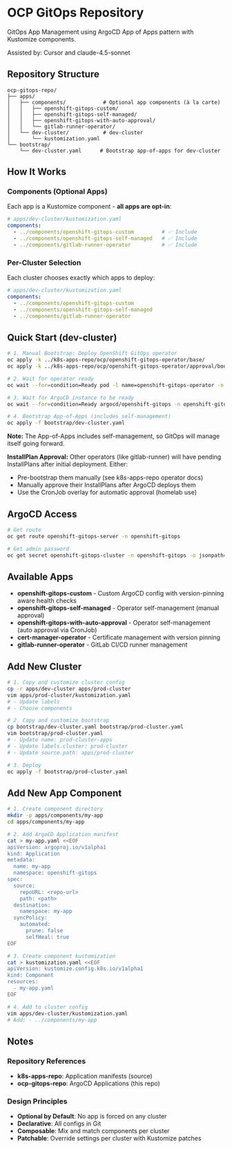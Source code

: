# OCP GitOps Repository

GitOps App Management using ArgoCD App of Apps pattern with Kustomize components.

Assisted by: Cursor and claude-4.5-sonnet

## Repository Structure

```
ocp-gitops-repo/
├── apps/
│   ├── components/            # Optional app components (à la carte)
│   │   ├── openshift-gitops-custom/
│   │   ├── openshift-gitops-self-managed/
│   │   ├── openshift-gitops-with-auto-approval/
│   │   └── gitlab-runner-operator/
│   └── dev-cluster/           # dev-cluster
│       └── kustomization.yaml
└── bootstrap/
    └── dev-cluster.yaml      # Bootstrap app-of-apps for dev-cluster
```

## How It Works

### Components (Optional Apps)

Each app is a Kustomize component - **all apps are opt-in**:

```yaml
# apps/dev-cluster/kustomization.yaml
components:
  - ../components/openshift-gitops-custom         # ✅ Include
  - ../components/openshift-gitops-self-managed   # ✅ Include
  - ../components/gitlab-runner-operator          # ✅ Include
```

### Per-Cluster Selection

Each cluster chooses exactly which apps to deploy:

```yaml
# apps/dev-cluster/kustomization.yaml
components:
  - ../components/openshift-gitops-custom
  - ../components/openshift-gitops-self-managed
  - ../components/gitlab-runner-operator
```

## Quick Start (dev-cluster)

```bash
# 1. Manual Bootstrap: Deploy OpenShift GitOps operator
oc apply -k ../k8s-apps-repo/ocp/openshift-gitops-operator/base/
oc apply -k ../k8s-apps-repo/ocp/openshift-gitops-operator/approval/bootstrap/

# 2. Wait for operator ready
oc wait --for=condition=Ready pod -l name=openshift-gitops-operator -n openshift-gitops-operator --timeout=300s

# 3. Wait for ArgoCD instance to be ready
oc wait --for=condition=Ready argocd/openshift-gitops -n openshift-gitops --timeout=300s

# 4. Bootstrap App-of-Apps (includes self-management)
oc apply -f bootstrap/dev-cluster.yaml
```

**Note:** The App-of-Apps includes self-management, so GitOps will manage itself going forward.

**InstallPlan Approval:** Other operators (like gitlab-runner) will have pending InstallPlans after initial deployment. Either:
- Pre-bootstrap them manually (see k8s-apps-repo operator docs)
- Manually approve their InstallPlans after ArgoCD deploys them
- Use the CronJob overlay for automatic approval (homelab use)

## ArgoCD Access

```bash
# Get route
oc get route openshift-gitops-server -n openshift-gitops

# Get admin password
oc get secret openshift-gitops-cluster -n openshift-gitops -o jsonpath='{.data.admin\.password}' | base64 -d
```

## Available Apps

- **openshift-gitops-custom** - Custom ArgoCD config with version-pinning aware health checks
- **openshift-gitops-self-managed** - Operator self-management (manual approval)
- **openshift-gitops-with-auto-approval** - Operator self-management (auto approval via CronJob)
- **cert-manager-operator** - Certificate management with version pinning
- **gitlab-runner-operator** - GitLab CI/CD runner management

## Add New Cluster

```bash
# 1. Copy and customize cluster config
cp -r apps/dev-cluster apps/prod-cluster
vim apps/prod-cluster/kustomization.yaml
# - Update labels
# - Choose components

# 2. Copy and customize bootstrap
cp bootstrap/dev-cluster.yaml bootstrap/prod-cluster.yaml
vim bootstrap/prod-cluster.yaml
# - Update name: prod-cluster-apps
# - Update labels.cluster: prod-cluster
# - Update source.path: apps/prod-cluster

# 3. Deploy
oc apply -f bootstrap/prod-cluster.yaml
```

## Add New App Component

```bash
# 1. Create component directory
mkdir -p apps/components/my-app
cd apps/components/my-app

# 2. Add ArgoCD Application manifest
cat > my-app.yaml <<EOF
apiVersion: argoproj.io/v1alpha1
kind: Application
metadata:
  name: my-app
  namespace: openshift-gitops
spec:
  source:
    repoURL: <repo-url>
    path: <path>
  destination:
    namespace: my-app
  syncPolicy:
    automated:
      prune: false
      selfHeal: true
EOF

# 3. Create component kustomization
cat > kustomization.yaml <<EOF
apiVersion: kustomize.config.k8s.io/v1alpha1
kind: Component
resources:
  - my-app.yaml
EOF

# 4. Add to cluster config
vim apps/dev-cluster/kustomization.yaml
# Add: - ../components/my-app
```

## Notes

### Repository References
- **k8s-apps-repo**: Application manifests (source)
- **ocp-gitops-repo**: ArgoCD Applications (this repo)

### Design Principles
- **Optional by Default**: No app is forced on any cluster
- **Declarative**: All configs in Git
- **Composable**: Mix and match components per cluster
- **Patchable**: Override settings per cluster with Kustomize patches

